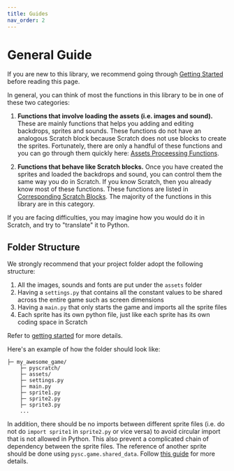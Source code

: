 ```yaml
---
title: Guides
nav_order: 2
---
```

# General Guide
If you are new to this library, we recommend going through [Getting Started](../getting-started/) before reading this page.

In general, you can think of most the functions in this library to be in one of these two categories: 

1. **Functions that involve loading the assets (i.e. images and sound).** 
These are mainly functions that helps you adding and editing backdrops, sprites and sounds. These functions do not have an analogous Scratch block because Scratch does not use blocks to create the sprites. Fortunately, there are only a handful of these functions and you can go through them quickly here: [Assets Proceessing Functions](../assets-processing-functions/).

2. **Functions that behave like Scratch blocks.** 
Once you have created the sprites and loaded the backdrops and sound, you can control them the same way you do in Scratch. If you know Scratch, then you already know most of these functions. These functions are listed in [Corresponding Scratch Blocks](../corresponding-scratch-blocks/). The majority of the functions in this library are in this category. 

If you are facing difficulties, you may imagine how you would do it in Scratch, and try to "translate" it to Python. 


## Folder Structure
We strongly recommend that your project folder adopt the following structure:
1. All the images, sounds and fonts are put under the `assets` folder
2. Having a `settings.py` that contains all the constant values to be shared across the entire game such as screen dimensions
3. Having a `main.py` that only starts the game and imports all the sprite files
4. Each sprite has its own python file, just like each sprite has its own coding space in Scratch

Refer to [getting started](../getting-started) for more details. 

Here's an example of how the folder should look like:
```
├─ my_awesome_game/
    ├─ pyscratch/
    ├─ assets/
    ├─ settings.py
    ├─ main.py
    ├─ sprite1.py
    ├─ sprite2.py
    ├─ sprite3.py
    ...
```

In addition, there should be no imports between different sprite files (i.e. do not do `import sprite1` in `sprite2.py` or vice versa) to avoid circular import that is not allowed in Python. This also prevent a complicated chain of dependency between the sprite files. The reference of another sprite should be done using `pysc.game.shared_data`. Follow [this guide](../getting-started/6-reference-other-sprite) for more details. 


